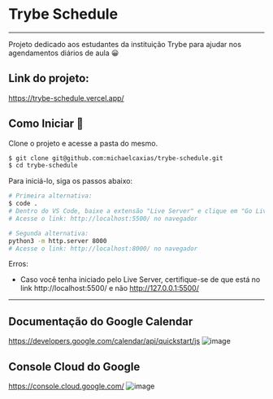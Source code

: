# Trybe Schedule
---
Projeto dedicado aos estudantes da instituição Trybe para ajudar nos agendamentos diários de aula 😀

## Link do projeto:
https://trybe-schedule.vercel.app/

## Como Iniciar 🌟

Clone o projeto e acesse a pasta do mesmo.

```bash
$ git clone git@github.com:michaelcaxias/trybe-schedule.git
$ cd trybe-schedule
```

Para iniciá-lo, siga os passos abaixo:
```bash
# Primeira alternativa:
$ code .
# Dentro do VS Code, baixe a extensão "Live Server" e clique em "Go Live"
# Acesse o link: http://localhost:5500/ no navegador

# Segunda alternativa:
python3 -m http.server 8000
# Acesse o link: http://localhost:8000/ no navegador
```
Erros:
- Caso você tenha iniciado pelo Live Server, certifique-se de que está no link http://localhost:5500/ e não http://127.0.0.1:5500/

---

## Documentação do Google Calendar
https://developers.google.com/calendar/api/quickstart/js
![image](https://user-images.githubusercontent.com/79621661/143962267-cd4fda15-2637-4425-ab4f-93862d66443b.png)
## Console Cloud do Google
https://console.cloud.google.com/
![image](https://user-images.githubusercontent.com/79621661/143962356-650c052a-c86a-429b-a761-bafe388772ad.png)
